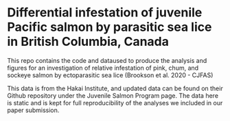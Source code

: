 # Differential infestation of juvenile Pacific salmon by parasitic sea lice in British Columbia, Canada

This repo contains the code and dataused to produce the analysis and figures for an investigation of relative infestation of pink, chum, and sockeye
salmon by ectoparasitic sea lice (Brookson et al. 2020 - CJFAS)

This data is from the Hakai Institute, and updated data can be found on their Github repository under the Juvenile Salmon Program page. The data here is static and is kept for full reproducibility of the analyses we included in our paper submission. 
